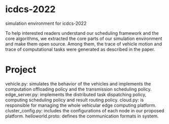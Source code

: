 # icdcs-2022
simulation environment for icdcs-2022

To help interested readers understand our scheduling framework and the core algorithms, we extracted the core parts of our simulation environment and make them open source. Among them, the trace of vehicle motion and trace of computational tasks were generated as described in the paper.

# Project
vehicle.py: simulates the behavior of the vehicles and implements the computation offloading policy and the transmission scheduling policy.
edge_server.py: implements the distributed task dispatching policy, computing scheduling policy and result routing policy.
cloud.py: is responsible for managing the whole vehicular edge computing platform.
cluster_config.py: includes the configurations of each node in our proposed platform.
helloworld.proto: defines the communication formats in system.
